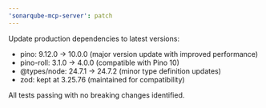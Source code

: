 ```yaml
---
'sonarqube-mcp-server': patch
---
```


Update production dependencies to latest versions:

- pino: 9.12.0 → 10.0.0 (major version update with improved performance)
- pino-roll: 3.1.0 → 4.0.0 (compatible with Pino 10)
- @types/node: 24.7.1 → 24.7.2 (minor type definition updates)
- zod: kept at 3.25.76 (maintained for compatibility)

All tests passing with no breaking changes identified.
